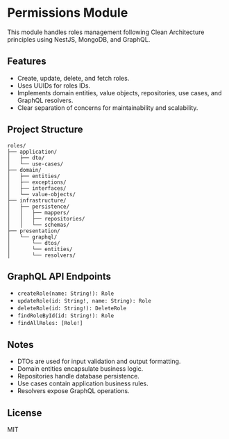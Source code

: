 # Permissions Module

This module handles roles management following Clean Architecture principles using NestJS, MongoDB, and GraphQL.

## Features

- Create, update, delete, and fetch roles.
- Uses UUIDs for roles IDs.
- Implements domain entities, value objects, repositories, use cases, and GraphQL resolvers.
- Clear separation of concerns for maintainability and scalability.

## Project Structure

```
roles/
├── application/
│   ├── dto/
│   └── use-cases/
├── domain/
│   ├── entities/
│   ├── exceptions/
│   ├── interfaces/
│   └── value-objects/
├── infrastructure/
│   ├── persistence/
│   │   ├── mappers/
│   │   ├── repositories/
│   │   └── schemas/
├── presentation/
│   └── graphql/
│       └── dtos/
│       └── entities/
│       └── resolvers/
```

## GraphQL API Endpoints

- `createRole(name: String!): Role`
- `updateRole(id: String!, name: String): Role`
- `deleteRole(id: String!): DeleteRole`
- `findRoleById(id: String!): Role`
- `findAllRoles: [Role!]`

## Notes

- DTOs are used for input validation and output formatting.
- Domain entities encapsulate business logic.
- Repositories handle database persistence.
- Use cases contain application business rules.
- Resolvers expose GraphQL operations.

## License

MIT
